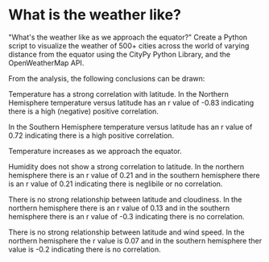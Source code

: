 # What is the weather like?

"What's the weather like as we approach the equator?" Create a Python script to visualize the weather of 500+ cities across the world of varying distance from the equator
using the CityPy Python Library, and the OpenWeatherMap API.

From the analysis, the following conclusions can be drawn:

Temperature has a strong correlation with latitude.
In the Northern Hemisphere temperature versus latitude has
an r value of -0.83 indicating there is a high 
(negative) positive correlation.

In the Southern Hemisphere temperature versus latitude has
an r value of 0.72
indicating there is a high positive correlation.

Temperature increases as we approach the equator. 

Humidity does not show a strong correlation to latitude.
In the northern hemisphere there is an r value of 0.21 and in the
southern hemisphere there is an r value of 0.21 indicating there 
is neglibile or no correlation.


There is no strong relationship between latitude and cloudiness. 
In the northern hemisphere there is an r value of 0.13 and in the 
southern hemisphere there is an r value of -0.3 indicating there is
no correlation.


There is no strong relationship between latitude and wind speed. 
In the northern hemisphere the r value is 0.07 and in the
southern hemisphere ther value is -0.2 indicating there is no 
correlation.








